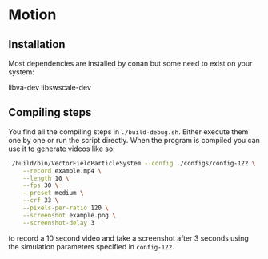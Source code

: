 # Motion


## Installation

Most dependencies are installed by conan but some need to exist on your system:

libva-dev
libswscale-dev

## Compiling steps

You find all the compiling steps in `./build-debug.sh`. Either execute them one by
one or run the script directly. When the program is compiled you can use it
to generate videos like so:


```bash
./build/bin/VectorFieldParticleSystem --config ./configs/config-122 \
    --record example.mp4 \
    --length 10 \
    --fps 30 \
    --preset medium \
    --crf 33 \
    --pixels-per-ratio 120 \
    --screenshot example.png \
    --screenshot-delay 3
```

to record a 10 second video and take a screenshot after 3 seconds using the simulation parameters specified in `config-122`.

## 